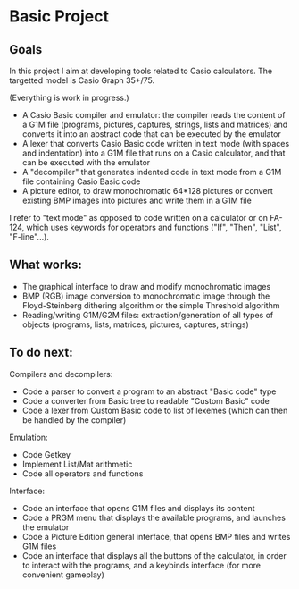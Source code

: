 # Basic Project

## Goals

In this project I aim at developing tools related to Casio calculators. The targetted model is Casio Graph 35+/75.

(Everything is work in progress.)

- A Casio Basic compiler and emulator: the compiler reads the content of a G1M file (programs, pictures, captures, strings, lists and matrices) and converts it into  an abstract code that can be executed by the emulator
- A lexer that converts Casio Basic code written in text mode (with spaces and indentation) into a G1M file that runs on a Casio calculator, and that can be executed with the emulator
- A "decompiler" that generates indented code in text mode from a G1M file containing Casio Basic code
- A picture editor, to draw monochromatic 64*128 pictures or convert existing BMP images into pictures and write them in a G1M file

I refer to "text mode" as opposed to code written on a calculator or on FA-124, which uses keywords for operators and functions ("If", "Then", "List", "F-line"...).


## What works:
- The graphical interface to draw and modify monochromatic images
- BMP (RGB) image conversion to monochromatic image through the Floyd-Steinberg dithering algorithm or the simple Threshold algorithm
- Reading/writing G1M/G2M files: extraction/generation of all types of objects (programs, lists, matrices, pictures, captures, strings)


## To do next:
Compilers and decompilers:
- Code a parser to convert a program to an abstract "Basic code" type
- Code a converter from Basic tree to readable "Custom Basic" code
- Code a lexer from Custom Basic code to list of lexemes (which can then be handled by the compiler)

Emulation:
- Code Getkey
- Implement List/Mat arithmetic
- Code all operators and functions

Interface:
- Code an interface that opens G1M files and displays its content
- Code a PRGM menu that displays the available programs, and launches the emulator
- Code a Picture Edition general interface, that opens BMP files and writes G1M files
- Code an interface that displays all the buttons of the calculator, in order to interact with the programs, and a keybinds interface (for more convenient gameplay)
